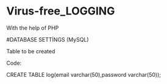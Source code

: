 # Virus-free_LOGGING
With the help of PHP

#DATABASE SETTİNGS (MySQL)

Table to be created

Code:

CREATE TABLE log(email varchar(50),password varchar(50));
